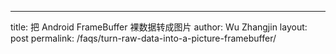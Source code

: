 ---
title: 把 Android FrameBuffer 裸数据转成图片
author: Wu Zhangjin
layout: post
permalink: /faqs/turn-raw-data-into-a-picture-framebuffer/
